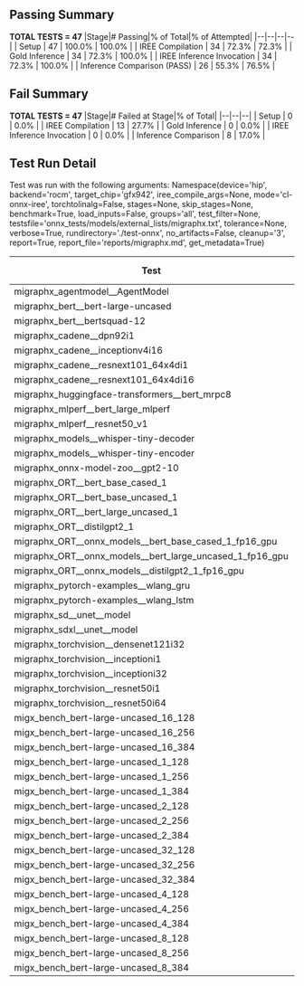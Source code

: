 ## Passing Summary

**TOTAL TESTS = 47**
|Stage|# Passing|% of Total|% of Attempted|
|--|--|--|--|
| Setup | 47 | 100.0% | 100.0% |
| IREE Compilation | 34 | 72.3% | 72.3% |
| Gold Inference | 34 | 72.3% | 100.0% |
| IREE Inference Invocation | 34 | 72.3% | 100.0% |
| Inference Comparison (PASS) | 26 | 55.3% | 76.5% |
## Fail Summary

**TOTAL TESTS = 47**
|Stage|# Failed at Stage|% of Total|
|--|--|--|
| Setup | 0 | 0.0% |
| IREE Compilation | 13 | 27.7% |
| Gold Inference | 0 | 0.0% |
| IREE Inference Invocation | 0 | 0.0% |
| Inference Comparison | 8 | 17.0% |
## Test Run Detail
Test was run with the following arguments:
Namespace(device='hip', backend='rocm', target_chip='gfx942', iree_compile_args=None, mode='cl-onnx-iree', torchtolinalg=False, stages=None, skip_stages=None, benchmark=True, load_inputs=False, groups='all', test_filter=None, testsfile='onnx_tests/models/external_lists/migraphx.txt', tolerance=None, verbose=True, rundirectory='./test-onnx', no_artifacts=False, cleanup='3', report=True, report_file='reports/migraphx.md', get_metadata=True)

| Test | Exit Status | Mean Benchmark Time (ms) | Notes |
|--|--|--|--|
| migraphx_agentmodel__AgentModel | compilation | None | |
| migraphx_bert__bert-large-uncased | PASS | 18.850096454214608 | |
| migraphx_bert__bertsquad-12 | compilation | None | |
| migraphx_cadene__dpn92i1 | compilation | None | |
| migraphx_cadene__inceptionv4i16 | compilation | None | |
| migraphx_cadene__resnext101_64x4di1 | compilation | None | |
| migraphx_cadene__resnext101_64x4di16 | compilation | None | |
| migraphx_huggingface-transformers__bert_mrpc8 | PASS | 7.402714207677895 | |
| migraphx_mlperf__bert_large_mlperf | Numerics | 27.278151445401207 | |
| migraphx_mlperf__resnet50_v1 | Numerics | 6.3664867534293785 | |
| migraphx_models__whisper-tiny-decoder | PASS | 42.50568379454004 | |
| migraphx_models__whisper-tiny-encoder | Numerics | 141.66573053225875 | |
| migraphx_onnx-model-zoo__gpt2-10 | compilation | None | |
| migraphx_ORT__bert_base_cased_1 | PASS | 107.96360182575881 | |
| migraphx_ORT__bert_base_uncased_1 | PASS | 103.93405733962676 | |
| migraphx_ORT__bert_large_uncased_1 | PASS | 469.7551076921324 | |
| migraphx_ORT__distilgpt2_1 | PASS | 58.6987441994198 | |
| migraphx_ORT__onnx_models__bert_base_cased_1_fp16_gpu | Numerics | 62.587476787016236 | |
| migraphx_ORT__onnx_models__bert_large_uncased_1_fp16_gpu | Numerics | 267.7336563356221 | |
| migraphx_ORT__onnx_models__distilgpt2_1_fp16_gpu | Numerics | 34.81809304233778 | |
| migraphx_pytorch-examples__wlang_gru | PASS | 17.156718124667357 | |
| migraphx_pytorch-examples__wlang_lstm | PASS | 7.6247060741030275 | |
| migraphx_sd__unet__model | import_model | None | |
| migraphx_sdxl__unet__model | import_model | None | |
| migraphx_torchvision__densenet121i32 | compilation | None | |
| migraphx_torchvision__inceptioni1 | PASS | 64.55122908422102 | |
| migraphx_torchvision__inceptioni32 | compilation | None | |
| migraphx_torchvision__resnet50i1 | compilation | None | |
| migraphx_torchvision__resnet50i64 | compilation | None | |
| migx_bench_bert-large-uncased_16_128 | PASS | 31.827637666455384 | |
| migx_bench_bert-large-uncased_16_256 | PASS | 53.75108200734338 | |
| migx_bench_bert-large-uncased_16_384 | Numerics | 70.35598806881656 | |
| migx_bench_bert-large-uncased_1_128 | PASS | 11.931785053473575 | |
| migx_bench_bert-large-uncased_1_256 | PASS | 12.586848066996609 | |
| migx_bench_bert-large-uncased_1_384 | PASS | 19.051421154709953 | |
| migx_bench_bert-large-uncased_2_128 | PASS | 12.646382908816589 | |
| migx_bench_bert-large-uncased_2_256 | PASS | 13.256525877810452 | |
| migx_bench_bert-large-uncased_2_384 | PASS | 20.78418220580537 | |
| migx_bench_bert-large-uncased_32_128 | PASS | 66.04059133678673 | |
| migx_bench_bert-large-uncased_32_256 | PASS | 99.40733306021207 | |
| migx_bench_bert-large-uncased_32_384 | Numerics | 139.78017095165947 | |
| migx_bench_bert-large-uncased_4_128 | PASS | 14.276509195388781 | |
| migx_bench_bert-large-uncased_4_256 | PASS | 16.54576514432452 | |
| migx_bench_bert-large-uncased_4_384 | PASS | 25.624929165559596 | |
| migx_bench_bert-large-uncased_8_128 | PASS | 18.97311022270236 | |
| migx_bench_bert-large-uncased_8_256 | PASS | 26.464102610106355 | |
| migx_bench_bert-large-uncased_8_384 | PASS | 39.48462412787463 | |
